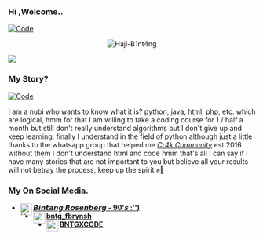### Hi ,Welcome..
[![Code](https://res.cloudinary.com/dkb6qc4ui/image/upload/v1604296725/gh-header-image-cropped_vbb2qi.png)](https://github.com/Haji-B1nt4ng)
<p align="center"> <img src=https://github-readme-stats.vercel.app/api?username=Haji-B1nt4ng&show_icons=true&theme=tokyonight alt=Haji-B1nt4ng /> </p>
<img align="center" src="https://github-readme-stats.vercel.app/api/top-langs/?username=Haji-B1nt4ng&theme=dark&hide_langs_below=1" />

### My Story?

[![Code](https://res.cloudinary.com/dkb6qc4ui/image/upload/v1604293704/bntgxcode_nffjmb.jpg)](https://github.com/Haji-B1nt4ng)

I am a nubi who wants to know what it is? python, java, html, php, etc. which are logical, hmm for that I am willing to take a coding course for 1 / half a month but still don't really understand algorithms but I don't give up and keep learning, finally I understand in the field of python although just a little thanks to the whatsapp group that helped me <a href="https://chat.whatsapp.com/EJfktZiraXG1QGTsU1TRIl/">_Cr4k Community_<a/> est 2016 without them I don't understand html and code hmm that's all I can say if I have many stories that are not important to you but believe all your results will not betray the process, keep up the spirit ✊👊

### My On Social Media.

* [<img alt="Haji-B1nt4ng's Facebook" align="left" width="24px" src="https://cdn.jsdelivr.net/npm/simple-icons@v3/icons/facebook.svg" /> <b>𝘽𝙞𝙣𝙩𝙖𝙣𝙜 𝙍𝙤𝙨𝙚𝙣𝙗𝙚𝙧𝙜 - 90'𝙨 :'')</b>](https://www.facebook.com/BUN94.M4W4R.707)<br />
* [<img alt="Haji-B1nt4ng's Instagram" align="left" width="24px" src="https://cdn.jsdelivr.net/npm/simple-icons@v3/icons/instagram.svg" /> <b>bntg_fbrynsh</b>](https://www.instagram.com/bntg_fbrynsh)<br />
* [<img alt="Haji-B1nt4ng's Github" align="left" width="24px" src="https://cdn.jsdelivr.net/npm/simple-icons@v3/icons/github.svg" /> <b>BNTGXCODE</b>](https://github.com/Haji-B1nt4ng)<br />
